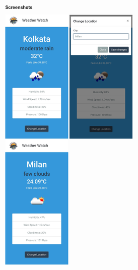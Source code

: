 <b> Screenshots</b>
<p float="left">
<img src="../../Screenshot/phonegap1.jpg" width="200">
 <img src="../../Screenshot/phonegap2.jpg" width="200">
 <img src="../../Screenshot/phonegap3.jpg" width="200">
 
 </p>
